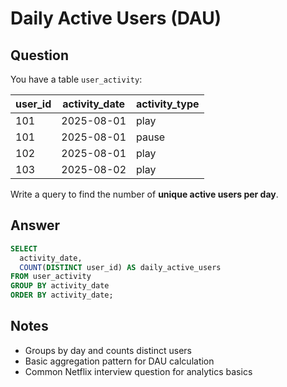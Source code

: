 # Daily Active Users (DAU)

## Question
You have a table `user_activity`:

| user_id | activity_date | activity_type |
|---------|---------------|---------------|
| 101     | 2025-08-01    | play          |
| 101     | 2025-08-01    | pause         |
| 102     | 2025-08-01    | play          |
| 103     | 2025-08-02    | play          |

Write a query to find the number of **unique active users per day**.

## Answer

```sql
SELECT
  activity_date,
  COUNT(DISTINCT user_id) AS daily_active_users
FROM user_activity
GROUP BY activity_date
ORDER BY activity_date;
```

## Notes
- Groups by day and counts distinct users
- Basic aggregation pattern for DAU calculation
- Common Netflix interview question for analytics basics